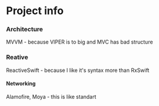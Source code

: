# Project info
### Architecture
MVVM - because VIPER is to big and MVC has bad structure
### Reative
ReactiveSwift - because I like it's syntax more than RxSwift
#### Networking
Alamofire, Moya - this is like standart
